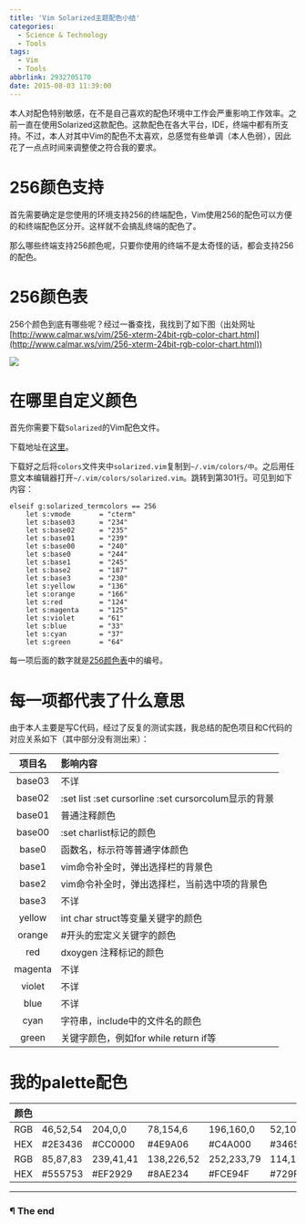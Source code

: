 ```yaml
---
title: 'Vim Solarized主题配色小结'
categories:
  - Science & Technology
  - Tools
tags:
  - Vim
  - Tools
abbrlink: 2932705170
date: 2015-08-03 11:39:00
---
```


本人对配色特别敏感，在不是自己喜欢的配色环境中工作会严重影响工作效率。之前一直在使用Solarized这款配色。这款配色在各大平台，IDE，终端中都有所支持。不过，本人对其中Vim的配色不太喜欢，总感觉有些单调（本人色弱），因此花了一点点时间来调整使之符合我的要求。

<!-- more -->

# 256颜色支持

首先需要确定是您使用的环境支持256的终端配色，Vim使用256的配色可以方便的和终端配色区分开。这样就不会搞乱终端的配色了。

那么哪些终端支持256颜色呢，只要你使用的终端不是太奇怪的话，都会支持256的配色。

# 256颜色表

256个颜色到底有哪些呢？经过一番查找，我找到了如下图（出处网址[http://www.calmar.ws/vim/256-xterm-24bit-rgb-color-chart.html](http://www.calmar.ws/vim/256-xterm-24bit-rgb-color-chart.html))

![](http://oyui6c341.bkt.clouddn.com/images/2015/vim_solarized主题配色小结/01.png)

# 在哪里自定义颜色

首先你需要下载`Solarized`的Vim配色文件。

下载地址在[这里](https://github.com/altercation/ethanschoonover.com/tree/master/projects/solarized/vim-colors-solarized)。

下载好之后将`colors`文件夹中`solarized.vim`复制到`~/.vim/colors/中`。之后用任意文本编辑器打开`~/.vim/colors/solarized.vim`。跳转到第301行。可见到如下内容：

```vim
elseif g:solarized_termcolors == 256
    let s:vmode       = "cterm"
    let s:base03      = "234"
    let s:base02      = "235"
    let s:base01      = "239"
    let s:base00      = "240"
    let s:base0       = "244"
    let s:base1       = "245"
    let s:base2       = "187"
    let s:base3       = "230"
    let s:yellow      = "136"
    let s:orange      = "166"
    let s:red         = "124"
    let s:magenta     = "125"
    let s:violet      = "61"
    let s:blue        = "33"
    let s:cyan        = "37"
    let s:green       = "64"
```

每一项后面的数字就是[256颜色表](http://www.d0u9.xyz/archives/39.html#256-colors)中的编号。

# 每一项都代表了什么意思

由于本人主要是写C代码，经过了反复的测试实践，我总结的配色项目和C代码的对应关系如下（其中部分没有测出来）：

| 项目名    | 影响内容                                               |
| :-------: | :----------------------------------------------------- |
| base03    | 不详                                                   |
| base02    | :set list :set cursorline :set cursorcolum显示的背景   |
| base01    | 普通注释颜色                                           |
| base00    | :set charlist标记的颜色                                |
| base0     | 函数名，标示符等普通字体颜色                           |
| base1     | vim命令补全时，弹出选择栏的背景色                      |
| base2     | vim命令补全时，弹出选择栏，当前选中项的背景色          |
| base3     | 不详                                                   |
| yellow    | int char struct等变量关键字的颜色                      |
| orange    | #开头的宏定义关键字的颜色                              |
| red       | dxoygen 注释标记的颜色                                 |
| magenta   | 不详                                                   |
| violet    | 不详                                                   |
| blue      | 不详                                                   |
| cyan      | 字符串，include中的文件名的颜色                        |
| green     | 关键字颜色，例如for while return if等                  |

# 我的palette配色

| 颜色  |            |             |              |              |               |               |              |               |
| ----- | ---------- | ----------- | ------------ | ------------ | ------------- | ------------- | ------------ | ------------- |
| RGB   | 46,52,54   | 204,0,0     | 78,154,6     | 196,160,0    | 52,101,164    | 117,80,123    | 6,152,154    | 211,215,207   |
| HEX   | #2E3436    | #CC0000     | #4E9A06      | #C4A000      | #3465A4       | #75507B       | #06989A      | #D3D76B       |
| RGB   | 85,87,83   | 239,41,41   | 138,226,52   | 252,233,79   | 114,159,207   | 173,127,168   | 52,226,226   | 238,238,238   |
| HEX   | #555753    | #EF2929     | #8AE234      | #FCE94F      | #729FCF       | #AD7FA8       | #34E2E2      | #EEEEEE       |

---

### ¶ The end

